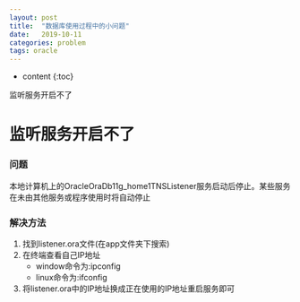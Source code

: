 ```yaml
---
layout: post
title:  "数据库使用过程中的小问题"
date:   2019-10-11
categories: problem
tags: oracle
---
```


* content
{:toc}

监听服务开启不了









# 监听服务开启不了
### 问题
本地计算机上的OracleOraDb11g_home1TNSListener服务启动后停止。某些服务在未由其他服务或程序使用时将自动停止

### 解决方法
1. 找到listener.ora文件(在app文件夹下搜索)
2. 在终端查看自己IP地址
	* window命令为:ipconfig
	* linux命令为:ifconfig
3. 将listener.ora中的IP地址换成正在使用的IP地址重启服务即可










